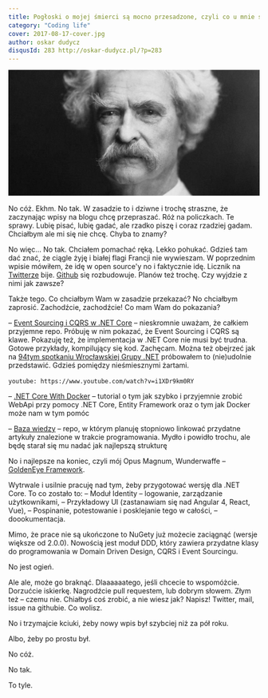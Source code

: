 ```yaml
---
title: Pogłoski o mojej śmierci są mocno przesadzone, czyli co u mnie słychać
category: "Coding life"
cover: 2017-08-17-cover.jpg
author: oskar dudycz
disqusId: 283 http://oskar-dudycz.pl/?p=283
---
```


![cover](2017-08-17-cover.jpg)

No cóż. Ekhm. No tak. W zasadzie to i dziwne i trochę straszne, że zaczynając wpisy na blogu chcę przepraszać. Róż na policzkach. Te sprawy. Lubię pisać, lubię gadać, ale rzadko piszę i coraz rzadziej gadam. Chciałbym ale mi się nie chcę. Chyba to znamy?

No więc… No tak. Chciałem pomachać ręką. Lekko pohukać. Gdzieś tam dać znać, że ciągle żyję i białej flagi Francji nie wywieszam. W poprzednim wpisie mówiłem, że idę w open source'y no i faktycznie idę. Licznik na [Twitterze](https://twitter.com/oskar_at_net) bije. [Github](https://github.com/oskardudycz) się rozbudowuje. Planów też trochę. Czy wyjdzie z nimi jak zawsze?

Także tego. Co chciałbym Wam w zasadzie przekazać? No chciałbym zaprosić. Zachodźcie, zachodźcie! Co mam Wam do pokazania?

– [Event Sourcing i CQRS w .NET Core](https://github.com/oskardudycz/EventSourcing.NetCore) – nieskromnie uważam, że całkiem przyjemne repo. Próbuję w nim pokazać, że Event Sourcing i CQRS są klawe. Pokazuję też, że implementacja w .NET Core nie musi być trudna. Gotowe przykłady, kompilujący się kod. Zachęcam. Można też obejrzeć jak na [94tym spotkaniu Wrocławskiej Grupy .NET](http://wrocnet.github.io/2017/02/21/94-spotkanie-wroclawskiej-grupy-net.html) próbowałem to (nie)udolnie przedstawić. Gdzieś pomiędzy nieśmiesznymi żartami.

`youtube: https://www.youtube.com/watch?v=i1XDr9km0RY`

– [.NET Core With Docker](https://github.com/oskardudycz/NetCoreWithDocker) – tutorial o tym jak szybko i przyjemnie zrobić WebApi przy pomocy .NET Core, Entity Framework oraz o tym jak Docker może nam w tym pomóc

– [Baza wiedzy](https://oskardudycz.github.io/KnowledgeBase/) – repo, w którym planuję stopniowo linkować przydatne artykuły znalezione w trakcie programowania. Mydło i powidło trochu, ale będę starał się mu nadać jak najlepszą strukturę

No i najlepsze na koniec, czyli mój Opus Magnum, Wunderwaffe – [GoldenEye Framework](https://github.com/oskardudycz/GoldenEye/).

Wytrwale i usilnie pracuję nad tym, żeby przygotować wersję dla .NET Core. To co zostało to:
– Moduł Identity – logowanie, zarządzanie użytkownikami,
– Przykładowy UI (zastanawiam się nad Angular 4, React, Vue),
– Pospinanie, potestowanie i posklejanie tego w całości,
– doookumentacja.

Mimo, że prace nie są ukończone to NuGety już możecie zaciągnąć (wersje większe od 2.0.0). Nowością jest moduł DDD, który zawiera przydatne klasy do programowania w Domain Driven Design, CQRS i Event Sourcingu.

No jest ogień.

Ale ale, może go braknąć. Dlaaaaaatego, jeśli chcecie to wspomóżcie. Dorzućcie iskierkę. Nagrodźcie pull requestem, lub dobrym słowem. Złym też – czemu nie. Chiałbyś coś zrobić, a nie wiesz jak? Napisz! Twitter, mail, issue na githubie. Co wolisz.

No i trzymajcie kciuki, żeby nowy wpis był szybciej niż za pół roku.

Albo, żeby po prostu był.

No cóż.

No tak.

To tyle.